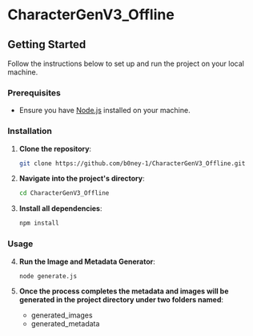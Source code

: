# CharacterGenV3_Offline

## Getting Started

Follow the instructions below to set up and run the project on your local machine.

### Prerequisites

- Ensure you have [Node.js](https://nodejs.org/) installed on your machine.

### Installation

1. **Clone the repository**:

   ```sh
   git clone https://github.com/b0ney-1/CharacterGenV3_Offline.git
   ```

2. **Navigate into the project's directory**:

   ```sh
   cd CharacterGenV3_Offline
   ```

3. **Install all dependencies**:
   ```sh
   npm install
   ```

### Usage

4. **Run the Image and Metadata Generator**:
   ```sh
   node generate.js
   ```
5. **Once the process completes the metadata and images will be generated in the project directory under two folders named**:

   - generated_images
   - generated_metadata
